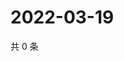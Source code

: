 # 2022-03-19

共 0 条

<!-- BEGIN WEIBO -->
<!-- 最后更新时间 Sat Mar 19 2022 22:14:17 GMT+0800 (China Standard Time) -->

<!-- END WEIBO -->
